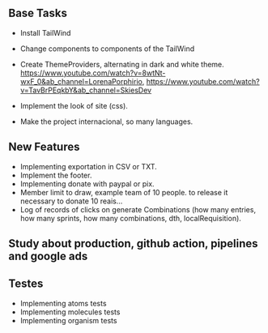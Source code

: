 ## Base Tasks

- Install TailWind
- Change components to components of the TailWind
- Create ThemeProviders, alternating in dark and white theme. https://www.youtube.com/watch?v=8wtNt-wxF_0&ab_channel=LorenaPorphirio, https://www.youtube.com/watch?v=TavBrPEqkbY&ab_channel=SkiesDev

- Implement the look of site (css).
- Make the project internacional, so many languages.

## New Features

- Implementing exportation in CSV or TXT.
- Implement the footer.
- Implementing donate with paypal or pix.
- Member limit to draw, example team of 10 people. to release it necessary to donate 10 reais...
- Log of records of clicks on generate Combinations (how many entries, how many sprints, how many combinations, dth, localRequisition).

## Study about production, github action, pipelines and google ads

## Testes

- Implementing atoms tests
- Implementing molecules tests
- Implementing organism tests

